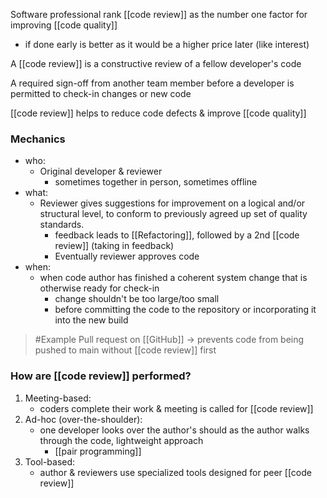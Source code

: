 Software professional rank [[code review]] as the number one factor for improving [[code quality]]
- if done early is better as it would be a higher price later (like interest)

A [[code review]] is a constructive review of a fellow developer's code

A required sign-off from another team member before a developer is permitted to check-in changes or new code

[[code review]] helps to reduce code defects & improve [[code quality]]

### Mechanics
- who:
	- Original developer & reviewer
		- sometimes together in person, sometimes offline
- what:
	- Reviewer gives suggestions for improvement on a logical and/or structural level, to conform to previously agreed up set of quality standards.
		- feedback leads to [[Refactoring]], followed by a 2nd [[code review]] (taking in feedback)
		- Eventually reviewer approves code
- when:
	- when code author has finished a coherent system change that is otherwise ready for check-in
		- change shouldn't be too large/too small
		- before committing the code to the repository or incorporating it into the new build

>	#Example 
>	Pull request on [[GitHub]] $\rightarrow$ prevents code from being pushed to main without [[code review]] first

### How are [[code review]] performed?
1. Meeting-based:
	- coders complete their work & meeting is called for [[code review]]
2. Ad-hoc (over-the-shoulder):
	- one developer looks over the author's should as the author walks through the code, lightweight approach
		- [[pair programming]]
3. Tool-based:
	- author & reviewers use specialized tools designed for peer [[code review]]